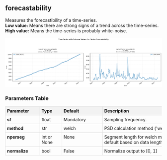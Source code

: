 ## forecastability

Measures the forecastibility of a time-series.  
**Low value:** Means there are strong signs of a trend across the time-series.  
**High value:** Means the time-series is probably white-noise.


    
![png](forecastability_output_5_0.png)
    



<h3>Parameters Table</h3>



<style type="text/css">
#T_a6486 th {
  background-color: #f2f2f2;
  color: black;
  font-weight: bold;
  text-align: left;
  border: 1px solid #ddd;
  padding: 5px;
}
#T_a6486_row0_col0, #T_a6486_row1_col0, #T_a6486_row2_col0, #T_a6486_row3_col0 {
  text-align: left;
  vertical-align: top;
  border: 1px solid #ddd;
  padding: 5px;
  min-width: 100px;
  font-weight: bold;
}
#T_a6486_row0_col1, #T_a6486_row1_col1, #T_a6486_row2_col1, #T_a6486_row3_col1 {
  text-align: left;
  vertical-align: top;
  border: 1px solid #ddd;
  padding: 5px;
  min-width: 60px;
}
#T_a6486_row0_col2, #T_a6486_row1_col2, #T_a6486_row2_col2, #T_a6486_row3_col2 {
  text-align: left;
  vertical-align: top;
  border: 1px solid #ddd;
  padding: 5px;
  min-width: 120px;
  white-space: normal;
  word-wrap: break-word;
}
#T_a6486_row0_col3, #T_a6486_row1_col3, #T_a6486_row2_col3, #T_a6486_row3_col3 {
  text-align: left;
  vertical-align: top;
  border: 1px solid #ddd;
  padding: 5px;
  min-width: 300px;
  max-width: 450px;
  white-space: normal;
  word-wrap: break-word;
}
</style>
<table id="T_a6486">
  <thead>
    <tr>
      <th id="T_a6486_level0_col0" class="col_heading level0 col0" >Parameter</th>
      <th id="T_a6486_level0_col1" class="col_heading level0 col1" >Type</th>
      <th id="T_a6486_level0_col2" class="col_heading level0 col2" >Default</th>
      <th id="T_a6486_level0_col3" class="col_heading level0 col3" >Description</th>
    </tr>
  </thead>
  <tbody>
    <tr>
      <td id="T_a6486_row0_col0" class="data row0 col0" >sf</td>
      <td id="T_a6486_row0_col1" class="data row0 col1" >float</td>
      <td id="T_a6486_row0_col2" class="data row0 col2" >Mandatory</td>
      <td id="T_a6486_row0_col3" class="data row0 col3" >Sampling frequency.</td>
    </tr>
    <tr>
      <td id="T_a6486_row1_col0" class="data row1 col0" >method</td>
      <td id="T_a6486_row1_col1" class="data row1 col1" >str</td>
      <td id="T_a6486_row1_col2" class="data row1 col2" >welch</td>
      <td id="T_a6486_row1_col3" class="data row1 col3" >PSD calculation method ('welch' or 'fft').</td>
    </tr>
    <tr>
      <td id="T_a6486_row2_col0" class="data row2 col0" >nperseg</td>
      <td id="T_a6486_row2_col1" class="data row2 col1" >int or None</td>
      <td id="T_a6486_row2_col2" class="data row2 col2" >None</td>
      <td id="T_a6486_row2_col3" class="data row2 col3" >Segment length for welch method. If None, default based on data length</td>
    </tr>
    <tr>
      <td id="T_a6486_row3_col0" class="data row3 col0" >normalize</td>
      <td id="T_a6486_row3_col1" class="data row3 col1" >bool</td>
      <td id="T_a6486_row3_col2" class="data row3 col2" >False</td>
      <td id="T_a6486_row3_col3" class="data row3 col3" >Normalize output to [0, 1]</td>
    </tr>
  </tbody>
</table>


